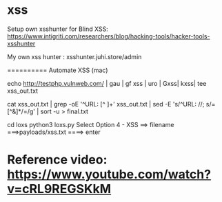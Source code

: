 # xss

Setup own xsshunter for Blind XSS: https://www.intigriti.com/researchers/blog/hacking-tools/hacker-tools-xsshunter

My own xss hunter : xsshunter.juhi.store/admin


==========
Automate XSS (mac)

echo http://testphp.vulnweb.com/ | gau | gf xss | uro | Gxss| kxss| tee xss_out.txt

cat xss_out.txt | grep -oE '^URL: [^ ]+' xss_out.txt | sed -E 's/^URL: //; s/=[^&]*/=/g' | sort -u > final.txt

cd loxs
python3 loxs.py
Select Option 4 - XSS ==> filename ===>payloads/xss.txt ====> enter

Reference video: https://www.youtube.com/watch?v=cRL9REGSKkM
===========
